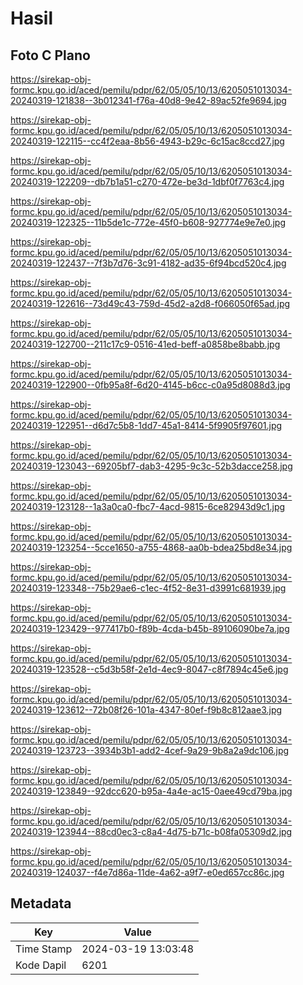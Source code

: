 # Hasil

## Foto C Plano

https://sirekap-obj-formc.kpu.go.id/aced/pemilu/pdpr/62/05/05/10/13/6205051013034-20240319-121838--3b012341-f76a-40d8-9e42-89ac52fe9694.jpg

https://sirekap-obj-formc.kpu.go.id/aced/pemilu/pdpr/62/05/05/10/13/6205051013034-20240319-122115--cc4f2eaa-8b56-4943-b29c-6c15ac8ccd27.jpg

https://sirekap-obj-formc.kpu.go.id/aced/pemilu/pdpr/62/05/05/10/13/6205051013034-20240319-122209--db7b1a51-c270-472e-be3d-1dbf0f7763c4.jpg

https://sirekap-obj-formc.kpu.go.id/aced/pemilu/pdpr/62/05/05/10/13/6205051013034-20240319-122325--11b5de1c-772e-45f0-b608-927774e9e7e0.jpg

https://sirekap-obj-formc.kpu.go.id/aced/pemilu/pdpr/62/05/05/10/13/6205051013034-20240319-122437--7f3b7d76-3c91-4182-ad35-6f94bcd520c4.jpg

https://sirekap-obj-formc.kpu.go.id/aced/pemilu/pdpr/62/05/05/10/13/6205051013034-20240319-122616--73d49c43-759d-45d2-a2d8-f066050f65ad.jpg

https://sirekap-obj-formc.kpu.go.id/aced/pemilu/pdpr/62/05/05/10/13/6205051013034-20240319-122700--211c17c9-0516-41ed-beff-a0858be8babb.jpg

https://sirekap-obj-formc.kpu.go.id/aced/pemilu/pdpr/62/05/05/10/13/6205051013034-20240319-122900--0fb95a8f-6d20-4145-b6cc-c0a95d8088d3.jpg

https://sirekap-obj-formc.kpu.go.id/aced/pemilu/pdpr/62/05/05/10/13/6205051013034-20240319-122951--d6d7c5b8-1dd7-45a1-8414-5f9905f97601.jpg

https://sirekap-obj-formc.kpu.go.id/aced/pemilu/pdpr/62/05/05/10/13/6205051013034-20240319-123043--69205bf7-dab3-4295-9c3c-52b3dacce258.jpg

https://sirekap-obj-formc.kpu.go.id/aced/pemilu/pdpr/62/05/05/10/13/6205051013034-20240319-123128--1a3a0ca0-fbc7-4acd-9815-6ce82943d9c1.jpg

https://sirekap-obj-formc.kpu.go.id/aced/pemilu/pdpr/62/05/05/10/13/6205051013034-20240319-123254--5cce1650-a755-4868-aa0b-bdea25bd8e34.jpg

https://sirekap-obj-formc.kpu.go.id/aced/pemilu/pdpr/62/05/05/10/13/6205051013034-20240319-123348--75b29ae6-c1ec-4f52-8e31-d3991c681939.jpg

https://sirekap-obj-formc.kpu.go.id/aced/pemilu/pdpr/62/05/05/10/13/6205051013034-20240319-123429--977417b0-f89b-4cda-b45b-89106090be7a.jpg

https://sirekap-obj-formc.kpu.go.id/aced/pemilu/pdpr/62/05/05/10/13/6205051013034-20240319-123528--c5d3b58f-2e1d-4ec9-8047-c8f7894c45e6.jpg

https://sirekap-obj-formc.kpu.go.id/aced/pemilu/pdpr/62/05/05/10/13/6205051013034-20240319-123612--72b08f26-101a-4347-80ef-f9b8c812aae3.jpg

https://sirekap-obj-formc.kpu.go.id/aced/pemilu/pdpr/62/05/05/10/13/6205051013034-20240319-123723--3934b3b1-add2-4cef-9a29-9b8a2a9dc106.jpg

https://sirekap-obj-formc.kpu.go.id/aced/pemilu/pdpr/62/05/05/10/13/6205051013034-20240319-123849--92dcc620-b95a-4a4e-ac15-0aee49cd79ba.jpg

https://sirekap-obj-formc.kpu.go.id/aced/pemilu/pdpr/62/05/05/10/13/6205051013034-20240319-123944--88cd0ec3-c8a4-4d75-b71c-b08fa05309d2.jpg

https://sirekap-obj-formc.kpu.go.id/aced/pemilu/pdpr/62/05/05/10/13/6205051013034-20240319-124037--f4e7d86a-11de-4a62-a9f7-e0ed657cc86c.jpg


## Metadata

| Key        | Value               |
| ---------- | ------------------- |
| Time Stamp | 2024-03-19 13:03:48 |
| Kode Dapil | 6201                |



